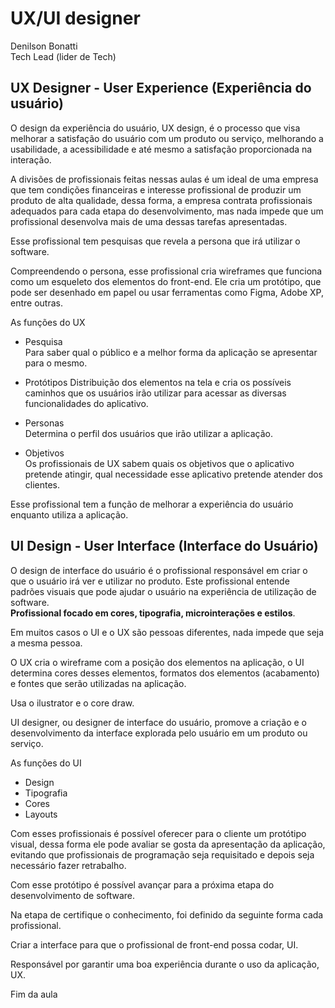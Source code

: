 # UX/UI designer

Denilson Bonatti  
Tech Lead (lider de Tech)

## UX Designer - User Experience (Experiência do usuário)  
O design da experiência do usuário, UX design, é o processo que visa melhorar a satisfação do usuário com um produto ou serviço, melhorando a usabilidade, a acessibilidade e até mesmo a satisfação proporcionada na interação.

A divisões de profissionais feitas nessas aulas é um ideal de uma empresa que tem condições financeiras e interesse profissional de produzir um produto de alta qualidade, dessa forma, a empresa contrata profissionais adequados para cada etapa do desenvolvimento, mas nada impede que um profissional desenvolva mais de uma dessas tarefas apresentadas.

Esse profissional tem pesquisas que revela a persona que irá utilizar o software.

Compreendendo o persona, esse profissional cria wireframes que funciona como um esqueleto dos elementos do front-end. Ele cria um protótipo, que pode ser desenhado em papel ou usar ferramentas como Figma, Adobe XP, entre outras.

As funções do UX  
- Pesquisa  
Para saber qual o público e a melhor forma da aplicação se apresentar para o mesmo.

- Protótipos 
Distribuição dos elementos na tela e cria os possíveis caminhos que os usuários irão utilizar para acessar as diversas funcionalidades do aplicativo.

- Personas  
Determina o perfil dos usuários que irão utilizar a aplicação.

- Objetivos  
Os profissionais de UX sabem quais os objetivos que o aplicativo pretende atingir, qual necessidade esse aplicativo pretende atender dos clientes.

Esse profissional tem a função de melhorar a experiência do usuário enquanto utiliza a aplicação.

## UI Design - User Interface (Interface do Usuário)  
O design de interface do usuário é o profissional responsável em criar o que o usuário irá ver e utilizar no produto. Este profissional entende padrões visuais que pode ajudar o usuário na experiência de utilização de software.  
**Profissional focado em cores, tipografia, microinterações e estilos**.

Em muitos casos o UI e o UX são pessoas diferentes, nada impede que seja a mesma pessoa.

O UX cria o wireframe com a posição dos elementos na aplicação, o UI determina cores desses elementos, formatos dos elementos (acabamento) e fontes que serão utilizadas na aplicação.

Usa o ilustrator e o core draw.

UI designer, ou designer de interface do usuário, promove a criação e o desenvolvimento da interface explorada pelo usuário em um produto ou serviço.

As funções do UI

- Design  
- Tipografia  
- Cores  
- Layouts  

Com esses profissionais é possível oferecer para o cliente um protótipo visual, dessa forma ele pode avaliar se gosta da apresentação da aplicação, evitando que profissionais de programação seja requisitado e depois seja necessário fazer retrabalho.

Com esse protótipo é possível avançar para a próxima etapa do desenvolvimento de software.

Na etapa de certifique o conhecimento, foi definido da seguinte forma cada profissional.

Criar a interface para que o profissional de front-end possa codar, UI.

Responsável por garantir uma boa experiência durante o uso da aplicação, UX.

Fim da aula
